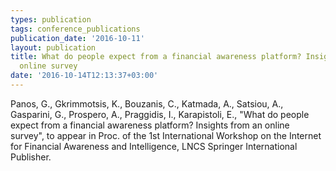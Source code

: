```yaml
---
types: publication
tags: conference_publications
publication_date: '2016-10-11'
layout: publication
title: What do people expect from a financial awareness platform? Insights from an
  online survey
date: '2016-10-14T12:13:37+03:00'
---
```

<p>Panos, G., Gkrimmotsis, K., Bouzanis, C., Katmada, A., Satsiou, A., Gasparini, G., Prospero, A., Praggidis, I., Karapistoli, E., "What do people expect from a financial awareness platform? Insights from an online survey", to appear in Proc. of the 1st International Workshop on the Internet for Financial Awareness and Intelligence, LNCS Springer International Publisher.</p>
